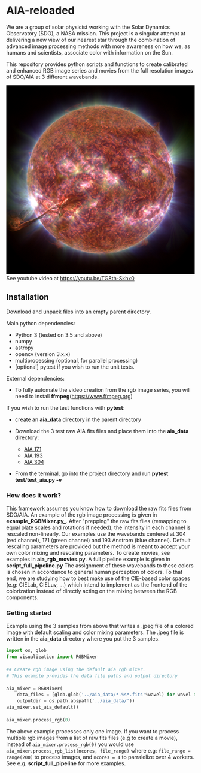 # AIA-reloaded
We are a group of solar physicist working with the Solar Dynamics Observatory (SDO), a NASA mission. This project is a singular attempt at delivering a new view of our nearest star through the combination of advanced image processing methods with more awareness on how we, as humans and scientists, associate color with information on the Sun. 

This repository provides python scripts and functions to create calibrated and enhanced RGB image series and movies from the full resolution images of SDO/AIA at 3 different wavebands. 

[![RGB image from SDO/AIA](images/im_rgb_gamma_2.8_2.8_2.4_btf_0.3_169.jpeg)](https://youtu.be/TG8th-Skhx0)
See youtube video at https://youtu.be/TG8th-Skhx0


## Installation

Download and unpack files into an empty parent directory.

Main python dependencies:

* Python 3 (tested on 3.5 and above)
* numpy 
* astropy
* opencv (version 3.x.x)
* multiprocessing (optional, for parallel processing)
* [optional] pytest if you wish to run the unit tests. 

External dependencies:
* To fully automate the video creation from the rgb image series, you will need to install **ffmpeg**(https://www.ffmpeg.org)
 
If you wish to run the test functions with **pytest**: 

* create an **aia_data** directory in the parent directory

* Download the 3 test raw AIA fits files and place them into the **aia_data** directory:
  * [AIA 171](https://drive.google.com/open?id=1-qT9RFb8NXFWlhbvNVVXm52JJ0cjLJyV)
  * [AIA 193](https://drive.google.com/open?id=1NCVU91LQoFfmZMdg9eFec6nzdDf6q7Qx)
  * [AIA 304](https://drive.google.com/open?id=1lCoKH_BghuCuFwsrTVbtBz76ynVG_NQP)
  
* From the terminal, go into the project directory and run **pytest test/test_aia.py -v**

### How does it work? 

This framework assumes you know how to download the raw fits files from SDO/AIA. 
An example of the rgb image processing is given in **example_RGBMixer.py_**. After "prepping" the raw fits files (remapping to equal plate scales and rotations if needed), the intensity in each channel is rescaled non-linearly. Our examples use the wavebands centered at 304 (red channel), 171 (green channel) and 193 Anstrom (blue channel). Default rescaling parameters are provided but the method is meant to accept your own color mixing and rescaling parameters. 
To create movies, see examples in **aia_rgb_movies.py**. A full pipeline example is given in **script_full_pipeline.py**
The assignment of these wavebands to these colors is chosen in accordance to general human perception of colors. To that end, we are studying how to best make use of the CIE-based color spaces (e.g: CIELab, CIELuv, ...) which intend to implement as the frontend of the colorization instead of directly acting on the mixing between the RGB components. 

### Getting started

Example using the 3 samples from above that writes a .jpeg file of a colored image with default scaling and color mixing parameters. 
The .jpeg file is written in the **aia_data** directory where you put the 3 samples.

```python
import os, glob
from visualization import RGBMixer

## Create rgb image using the default aia rgb mixer.
# This example provides the data file paths and output directory

aia_mixer = RGBMixer(
    data_files = [glob.glob('../aia_data/*.%s*.fits'%wavel) for wavel in ['304', '171', '193']],
    outputdir = os.path.abspath('../aia_data/'))
aia_mixer.set_aia_default()

aia_mixer.process_rgb(0)
```

The above example processes only one image. If you want to process multiple rgb images from a list of raw fits files (e.g to create a movie), instead of ```aia_mixer.process_rgb(0)``` you would use ```aia_mixer.process_rgb_list(ncores, file_range)``` where e.g: ```file_range = range(200)``` to process images, and ```ncores = 4``` to parralelize over 4 workers. See e.g. **script_full_pipeline** for more examples.


